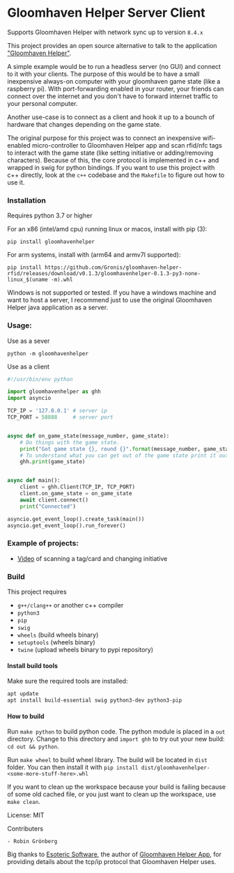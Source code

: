 Gloomhaven Helper Server Client
=

Supports Gloomhaven Helper with network sync up to version `8.4.x`

This project provides an open source alternative to talk to the application ["Gloomhaven Helper"](http://esotericsoftware.com/gloomhaven-helper).

A simple example would be to run a headless server (no GUI) and connect to it with your clients. The purpose of this would be to have a small inexpensive always-on computer with your gloomhaven game state (like a raspberry pi). With port-forwarding enabled in your router, your friends can connect over the internet and you don't have to forward internet traffic to your personal computer.

Another use-case is to connect as a client and hook it up to a bounch of hardware that changes depending on the game state.

The original purpose for this project was to connect an inexpensive wifi-enabled micro-controller to Gloomhaven Helper app and scan rfid/nfc tags to interact with the game state (like setting initiative or adding/removing characters). Because of this, the core protocol is implemented in c++ and wrapped in swig for python bindings. If you want to use this project with c++ directly, look at the `c++` codebase and the `Makefile` to figure out how to use it.

### Installation

Requires python 3.7 or higher

For an x86 (intel/amd cpu) running linux or macos, install with pip (3):

`pip install gloomhavenhelper`

For arm systems, install with (arm64 and armv7l supported):

`pip install https://github.com/Gronis/gloomhaven-helper-rfid/releases/download/v0.1.3/gloomhavenhelper-0.1.3-py3-none-linux_$(uname -m).whl`

Windows is not supported or tested. If you have a windows machine and want to host a server, I recommend just to use the original Gloomhaven Helper java application as a server.

### Usage:

Use as a sever

`python -m gloomhavenhelper`

Use as a client

```python
#!/usr/bin/env python

import gloomhavenhelper as ghh
import asyncio

TCP_IP = '127.0.0.1' # server ip
TCP_PORT = 58888     # server port


async def on_game_state(message_number, game_state):
    # Do things with the game state.
    print("Got game state {}, round {}".format(message_number, game_state.round))
    # To understand what you can get out of the game state print it out
    ghh.print(game_state)


async def main():
    client = ghh.Client(TCP_IP, TCP_PORT)
    client.on_game_state = on_game_state
    await client.connect()
    print("Connected")

asyncio.get_event_loop().create_task(main())
asyncio.get_event_loop().run_forever()

```

### Example of projects:
- [Video](https://seafile.robingronberg.se/f/2d55fbea824c434eb6b7/) of scanning a tag/card and changing initiative


### Build

This project requires
- `g++/clang++` or another c++ compiler
- `python3`
- `pip`
- `swig`
- `wheels` (build wheels binary)
- `setuptools` (wheels binary)
- `twine` (upload wheels binary to pypi repository)

#### Install build tools

Make sure the required tools are installed:

```bash
apt update
apt install build-essential swig python3-dev python3-pip
```

#### How to build

Run `make python` to build python code. The python module is placed in a `out` directory. Change to this directory and `import ghh` to try out your new build: `cd out && python`.

Run `make wheel` to build wheel library. The build will be located in `dist` folder. You can then install it with `pip install dist/gloomhavenhelper-<some-more-stuff-here>.whl`

If you want to clean up the workspace because your build is failing because of some old cached file, or you just want to clean up the workspace, use `make clean`.

License: MIT

Contributers

    - Robin Grönberg

Big thanks to [Esoteric Software](http://esotericsoftware.com/), the author of [Gloomhaven Helper App](http://esotericsoftware.com/gloomhaven-helper), for providing details about the tcp/ip protocol that Gloomhaven Helper uses.
